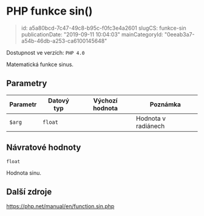 PHP funkce sin()
================

> id: a5a80bcd-7c47-49c8-b95c-f0fc3e4a2601
> slugCS: funkce-sin
> publicationDate: "2019-09-11 10:04:03"
> mainCategoryId: "0eeab3a7-a54b-46db-a253-ca6100145648"

Dostupnost ve verzích: `PHP 4.0`

Matematická funkce sinus.

Parametry
--------------

| Parametr | Datový typ | Výchozí hodnota | Poznámka |
|-----|-----|-----|-----|
| `$arg` | `float` |  | Hodnota v radiánech |


Návratové hodnoty
----------------

`float`

Hodnota sinu.

Další zdroje
------------

https://php.net/manual/en/function.sin.php
